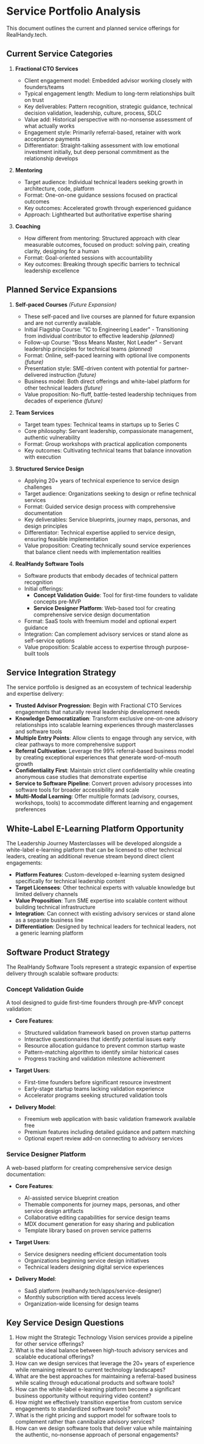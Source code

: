 # Service Portfolio Analysis

This document outlines the current and planned service offerings for RealHandy.tech.

## Current Service Categories

1. **Fractional CTO Services**
   - Client engagement model: Embedded advisor working closely with founders/teams
   - Typical engagement length: Medium to long-term relationships built on trust
   - Key deliverables: Pattern recognition, strategic guidance, technical decision validation, leadership, culture, process, SDLC
   - Value add: Historical perspective with no-nonsense assessment of what actually works
   - Engagement style: Primarily referral-based, retainer with work acceptance payments
   - Differentiator: Straight-talking assessment with low emotional investment initially, but deep personal commitment as the relationship develops

2. **Mentoring**
   - Target audience: Individual technical leaders seeking growth in architecture, code, platform
   - Format: One-on-one guidance sessions focused on practical outcomes
   - Key outcomes: Accelerated growth through experienced guidance
   - Approach: Lighthearted but authoritative expertise sharing

3. **Coaching**
   - How different from mentoring: Structured approach with clear measurable outcomes, focused on product: solving pain, creating clarity, designing for a human
   - Format: Goal-oriented sessions with accountability
   - Key outcomes: Breaking through specific barriers to technical leadership excellence

## Planned Service Expansions

1. **Self-paced Courses** _(Future Expansion)_
   - These self-paced and live courses are planned for future expansion and are not currently available.
   - Initial Flagship Course: "IC to Engineering Leader" - Transitioning from individual contributor to effective leadership _(planned)_
   - Follow-up Course: "Boss Means Master, Not Leader" - Servant leadership principles for technical teams _(planned)_
   - Format: Online, self-paced learning with optional live components _(future)_
   - Presentation style: SME-driven content with potential for partner-delivered instruction _(future)_
   - Business model: Both direct offerings and white-label platform for other technical leaders _(future)_
   - Value proposition: No-fluff, battle-tested leadership techniques from decades of experience _(future)_

2. **Team Services**
   - Target team types: Technical teams in startups up to Series C
   - Core philosophy: Servant leadership, compassionate management, authentic vulnerability
   - Format: Group workshops with practical application components
   - Key outcomes: Cultivating technical teams that balance innovation with execution

3. **Structured Service Design**
   - Applying 20+ years of technical experience to service design challenges
   - Target audience: Organizations seeking to design or refine technical services
   - Format: Guided service design process with comprehensive documentation
   - Key deliverables: Service blueprints, journey maps, personas, and design principles
   - Differentiator: Technical expertise applied to service design, ensuring feasible implementation
   - Value proposition: Creating technically sound service experiences that balance client needs with implementation realities

4. **RealHandy Software Tools**
   - Software products that embody decades of technical pattern recognition
   - Initial offerings:
     - **Concept Validation Guide**: Tool for first-time founders to validate concepts pre-MVP
     - **Service Designer Platform**: Web-based tool for creating comprehensive service design documentation
   - Format: SaaS tools with freemium model and optional expert guidance
   - Integration: Can complement advisory services or stand alone as self-service options
   - Value proposition: Scalable access to expertise through purpose-built tools

## Service Integration Strategy

The service portfolio is designed as an ecosystem of technical leadership and expertise delivery:

- **Trusted Advisor Progression**: Begin with Fractional CTO Services engagements that naturally reveal leadership development needs
- **Knowledge Democratization**: Transform exclusive one-on-one advisory relationships into scalable learning experiences through masterclasses and software tools
- **Multiple Entry Points**: Allow clients to engage through any service, with clear pathways to more comprehensive support
- **Referral Cultivation**: Leverage the 99% referral-based business model by creating exceptional experiences that generate word-of-mouth growth
- **Confidentiality First**: Maintain strict client confidentiality while creating anonymous case studies that demonstrate expertise
- **Service to Software Pipeline**: Convert proven advisory processes into software tools for broader accessibility and scale
- **Multi-Modal Learning**: Offer multiple formats (advisory, courses, workshops, tools) to accommodate different learning and engagement preferences

## White-Label E-Learning Platform Opportunity

The Leadership Journey Masterclasses will be developed alongside a white-label e-learning platform that can be licensed to other technical leaders, creating an additional revenue stream beyond direct client engagements:

- **Platform Features**: Custom-developed e-learning system designed specifically for technical leadership content
- **Target Licensees**: Other technical experts with valuable knowledge but limited delivery channels
- **Value Proposition**: Turn SME expertise into scalable content without building technical infrastructure
- **Integration**: Can connect with existing advisory services or stand alone as a separate business line
- **Differentiation**: Designed by technical leaders for technical leaders, not a generic learning platform

## Software Product Strategy

The RealHandy Software Tools represent a strategic expansion of expertise delivery through scalable software products:

### Concept Validation Guide

A tool designed to guide first-time founders through pre-MVP concept validation:

- **Core Features**:
  - Structured validation framework based on proven startup patterns
  - Interactive questionnaires that identify potential issues early
  - Resource allocation guidance to prevent common startup waste
  - Pattern-matching algorithm to identify similar historical cases
  - Progress tracking and validation milestone achievement

- **Target Users**:
  - First-time founders before significant resource investment
  - Early-stage startup teams lacking validation experience
  - Accelerator programs seeking structured validation tools

- **Delivery Model**:
  - Freemium web application with basic validation framework available free
  - Premium features including detailed guidance and pattern matching
  - Optional expert review add-on connecting to advisory services

### Service Designer Platform

A web-based platform for creating comprehensive service design documentation:

- **Core Features**:
  - AI-assisted service blueprint creation
  - Themable components for journey maps, personas, and other service design artifacts
  - Collaborative editing capabilities for service design teams
  - MDX document generation for easy sharing and publication
  - Template library based on proven service patterns

- **Target Users**:
  - Service designers needing efficient documentation tools
  - Organizations beginning service design initiatives
  - Technical leaders designing digital service experiences

- **Delivery Model**:
  - SaaS platform (realhandy.tech/apps/service-designer)
  - Monthly subscription with tiered access levels
  - Organization-wide licensing for design teams

## Key Service Design Questions

1. How might the Strategic Technology Vision services provide a pipeline for other service offerings?
2. What is the ideal balance between high-touch advisory services and scalable educational offerings?
3. How can we design services that leverage the 20+ years of experience while remaining relevant to current technology landscapes?
4. What are the best approaches for maintaining a referral-based business while scaling through educational products and software tools?
5. How can the white-label e-learning platform become a significant business opportunity without requiring video content?
6. How might we effectively transition expertise from custom service engagements to standardized software tools?
7. What is the right pricing and support model for software tools to complement rather than cannibalize advisory services?
8. How can we design software tools that deliver value while maintaining the authentic, no-nonsense approach of personal engagements?
